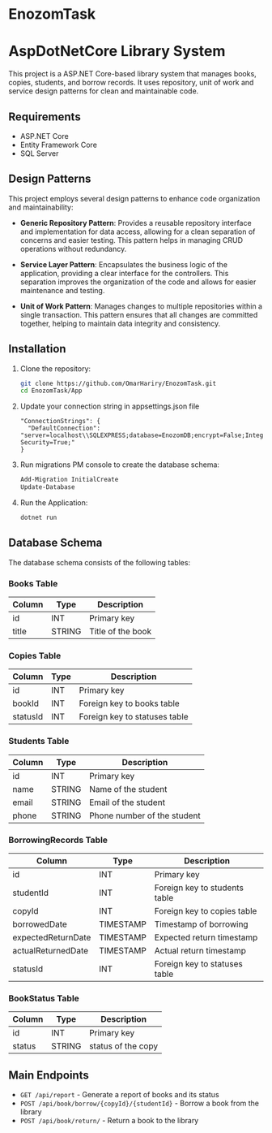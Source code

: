 # EnozomTask
# AspDotNetCore Library System

This project is a ASP.NET Core-based library system that manages books, copies, students, and borrow records. It uses repository, unit of work and service design patterns for clean and maintainable code.

## Requirements

- ASP.NET Core
- Entity Framework Core
- SQL Server

## Design Patterns

This project employs several design patterns to enhance code organization and maintainability:

- **Generic Repository Pattern**: Provides a reusable repository interface and implementation for data access, allowing for a clean separation of concerns and easier testing. This pattern helps in managing CRUD operations without redundancy.

- **Service Layer Pattern**: Encapsulates the business logic of the application, providing a clear interface for the controllers. This separation improves the organization of the code and allows for easier maintenance and testing.

- **Unit of Work Pattern**: Manages changes to multiple repositories within a single transaction. This pattern ensures that all changes are committed together, helping to maintain data integrity and consistency.


## Installation

1. Clone the repository:
    ```bash
   git clone https://github.com/OmarHariry/EnozomTask.git
   cd EnozomTask/App
    ```
    
2. Update your connection string in appsettings.json file
    ```dotenv
    "ConnectionStrings": {
      "DefaultConnection": "server=localhost\\SQLEXPRESS;database=EnozomDB;encrypt=False;Integrated Security=True;"
    }
    ```

3. Run migrations PM console to create the database schema:
    ```bash
    Add-Migration InitialCreate
    Update-Database 
    ```
4. Run the Application:
    ```bash
    dotnet run
    ```

## Database Schema

The database schema consists of the following tables:

### Books Table

| Column     | Type       | Description            |
|------------|------------|------------------------|
| id         | INT     | Primary key            |
| title      | STRING     | Title of the book      |


### Copies Table

| Column     | Type       | Description                     |
|------------|------------|---------------------------------|
| id         | INT     | Primary key                     |
| bookId    | INT     | Foreign key to books table      |
| statusId  | INT     | Foreign key to statuses table   |


### Students Table

| Column         | Type       | Description                   |
|----------------|------------|-------------------------------|
| id             | INT     | Primary key                   |
| name           | STRING     | Name of the student           |
| email          | STRING     | Email of the student          |
| phone          | STRING     | Phone number of the student   |


### BorrowingRecords Table

| Column             | Type       | Description                       |
|--------------------|------------|-----------------------------------|
| id                 | INT     | Primary key                       |
| studentId         | INT     | Foreign key to students table     |
| copyId            | INT     | Foreign key to copies table       |
| borrowedDate        | TIMESTAMP  | Timestamp of borrowing            |
| expectedReturnDate | TIMESTAMP  | Expected return timestamp         |
| actualReturnedDate        | TIMESTAMP  | Actual return timestamp           |
| statusId  | INT     | Foreign key to statuses table   |

### BookStatus Table

| Column     | Type       | Description            |
|------------|------------|------------------------|
| id         | INT     | Primary key            |
| status      | STRING     | status of the copy      |


## Main Endpoints

- `GET /api/report` - Generate a report of books and its status
- `POST /api/book/borrow/{copyId}/{studentId}` - Borrow a book from the library
- `POST /api/book/return/` - Return a book to the library
